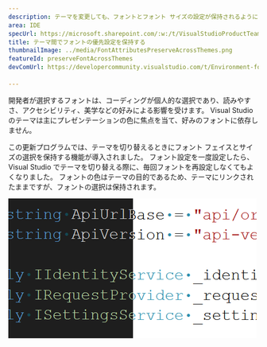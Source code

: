 ```yaml
---
description: テーマを変更しても、フォントとフォント サイズの設定が保持されるようになりました。
area: IDE
specUrl: https://microsoft.sharepoint.com/:w:/t/VisualStudioProductTeam/EdXTo_GWzBpIrDv7ZyGrhKcB3arasI3DbQjrMXGs8StHtQ?e=8sPGnd
title: テーマ間でフォントの優先設定を保持する
thumbnailImage: ../media/FontAttributesPreserveAcrossThemes.png
featureId: preserveFontAcrossThemes
devComUrl: https://developercommunity.visualstudio.com/t/Environment-font-and-font-size-is-associ/10143502?q=font+theme&fTime=allTime

---
```



開発者が選択するフォントは、コーディングが個人的な選択であり、読みやすさ、アクセシビリティ、美学などの好みによる影響を受けます。 Visual Studio のテーマは主にプレゼンテーションの色に焦点を当て、好みのフォントに依存しません。

この更新プログラムでは、テーマを切り替えるときにフォント フェイスとサイズの選択を保持する機能が導入されました。 フォント設定を一度設定したら、Visual Studio でテーマを切り替える際に、毎回フォントを再設定しなくてもよくなりました。 フォントの色はテーマの目的であるため、テーマにリンクされたままですが、フォントの選択は保持されます。

![同じフォントを使用して同じコードを表示している Visual Studio エディターですが、コードの半分は濃色テーマで、半分は淡色です。](../media/FontAttributesPreserveAcrossThemes.png)
